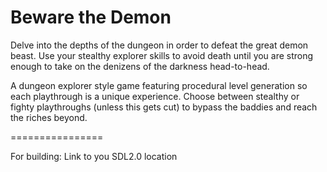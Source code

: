 Beware the Demon
================

Delve into the depths of the dungeon in order to defeat the great demon beast. Use your stealthy explorer skills to avoid death until you are strong enough to take on the denizens of the darkness head-to-head.

A dungeon explorer style game featuring procedural level generation so each playthrough is a unique experience.  Choose between stealthy or fighty playthroughs (unless this gets cut) to bypass the baddies and reach the riches beyond.

================

For building:
    Link to you SDL2.0 location
    

